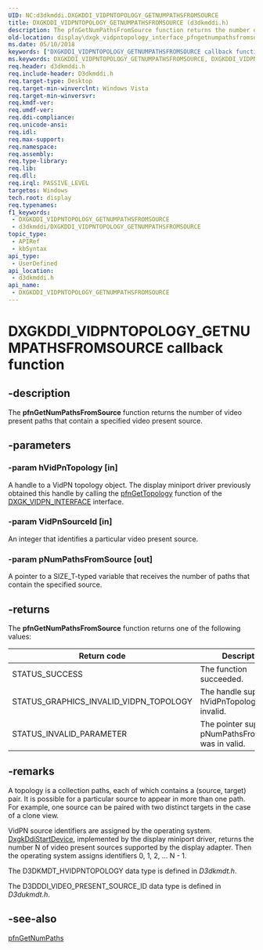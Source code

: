 ```yaml
---
UID: NC:d3dkmddi.DXGKDDI_VIDPNTOPOLOGY_GETNUMPATHSFROMSOURCE
title: DXGKDDI_VIDPNTOPOLOGY_GETNUMPATHSFROMSOURCE (d3dkmddi.h)
description: The pfnGetNumPathsFromSource function returns the number of video present paths that contain a specified video present source.
old-location: display\dxgk_vidpntopology_interface_pfngetnumpathsfromsource.htm
ms.date: 05/10/2018
keywords: ["DXGKDDI_VIDPNTOPOLOGY_GETNUMPATHSFROMSOURCE callback function"]
ms.keywords: DXGKDDI_VIDPNTOPOLOGY_GETNUMPATHSFROMSOURCE, DXGKDDI_VIDPNTOPOLOGY_GETNUMPATHSFROMSOURCE callback, VidPnFunctions_6c0bd823-4803-474c-9948-22282c5b1e66.xml, d3dkmddi/pfnGetNumPathsFromSource, display.dxgk_vidpntopology_interface_pfngetnumpathsfromsource, pfnGetNumPathsFromSource, pfnGetNumPathsFromSource callback function [Display Devices]
req.header: d3dkmddi.h
req.include-header: D3dkmddi.h
req.target-type: Desktop
req.target-min-winverclnt: Windows Vista
req.target-min-winversvr: 
req.kmdf-ver: 
req.umdf-ver: 
req.ddi-compliance: 
req.unicode-ansi: 
req.idl: 
req.max-support: 
req.namespace: 
req.assembly: 
req.type-library: 
req.lib: 
req.dll: 
req.irql: PASSIVE_LEVEL
targetos: Windows
tech.root: display
req.typenames: 
f1_keywords:
 - DXGKDDI_VIDPNTOPOLOGY_GETNUMPATHSFROMSOURCE
 - d3dkmddi/DXGKDDI_VIDPNTOPOLOGY_GETNUMPATHSFROMSOURCE
topic_type:
 - APIRef
 - kbSyntax
api_type:
 - UserDefined
api_location:
 - d3dkmddi.h
api_name:
 - DXGKDDI_VIDPNTOPOLOGY_GETNUMPATHSFROMSOURCE
---
```


# DXGKDDI_VIDPNTOPOLOGY_GETNUMPATHSFROMSOURCE callback function


## -description

The <b>pfnGetNumPathsFromSource</b> function returns the number of video present paths that contain a specified video present source.

## -parameters

### -param hVidPnTopology [in]

A handle to a VidPN topology object. The display miniport driver previously obtained this handle by calling the <a href="/windows-hardware/drivers/ddi/d3dkmddi/nc-d3dkmddi-dxgkddi_vidpn_gettopology">pfnGetTopology</a> function of the <a href="/windows-hardware/drivers/ddi/d3dkmddi/ns-d3dkmddi-_dxgk_vidpn_interface">DXGK_VIDPN_INTERFACE</a> interface.

### -param VidPnSourceId [in]

An integer that identifies a particular video present source.

### -param pNumPathsFromSource [out]

A pointer to a SIZE_T-typed variable that receives the number of paths that contain the specified source.

## -returns

The <b>pfnGetNumPathsFromSource</b> function returns one of the following values:

|Return code|Description|
|--- |--- |
|STATUS_SUCCESS|The function succeeded.|
|STATUS_GRAPHICS_INVALID_VIDPN_TOPOLOGY|The handle supplied in hVidPnTopology was invalid.|
|STATUS_INVALID_PARAMETER|The pointer supplied in pNumPathsFromSource was in valid.|

## -remarks

A topology is a collection paths, each of which contains a (source, target) pair. It is possible for a particular source to appear in more than one path. For example, one source can be paired with two distinct targets in the case of a clone view.

VidPN source identifiers are assigned by the operating system. <a href="/windows-hardware/drivers/ddi/dispmprt/nc-dispmprt-dxgkddi_start_device">DxgkDdiStartDevice</a>, implemented by the display miniport driver, returns the number N of video present sources supported by the display adapter. Then the operating system assigns identifiers 0, 1, 2, ... N - 1.

The D3DKMDT_HVIDPNTOPOLOGY data type is defined in <i>D3dkmdt.h</i>.

The D3DDDI_VIDEO_PRESENT_SOURCE_ID data type is defined in <i>D3dukmdt.h</i>.

## -see-also

<a href="/windows-hardware/drivers/ddi/d3dkmddi/nc-d3dkmddi-dxgkddi_vidpntopology_getnumpaths">pfnGetNumPaths</a>

